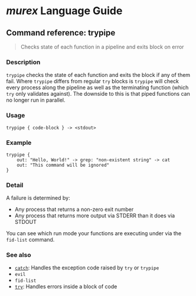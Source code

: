 # _murex_ Language Guide

## Command reference: trypipe

> Checks state of each function in a pipeline and exits block on error

### Description

`trypipe` checks the state of each function and exits the block if any of them
fail. Where `trypipe` differs from regular `try` blocks is `trypipe` will check
every process along the pipeline as well as the terminating function (which
`try` only validates against). The downside to this is that piped functions can
no longer run in parallel.

### Usage

    trypipe { code-block } -> <stdout>

### Example

    trypipe {
        out: "Hello, World!" -> grep: "non-existent string" -> cat
        out: "This command will be ignored"
    }

### Detail

A failure is determined by:

* Any process that returns a non-zero exit number
* Any process that returns more output via STDERR than it does via STDOUT

You can see which run mode your functions are executing under via the `fid-list`
command.

### See also

* [`catch`](catch.md): Handles the exception code raised by `try` or `trypipe`
* `evil`
* `fid-list`
* [`try`](try.md): Handles errors inside a block of code
